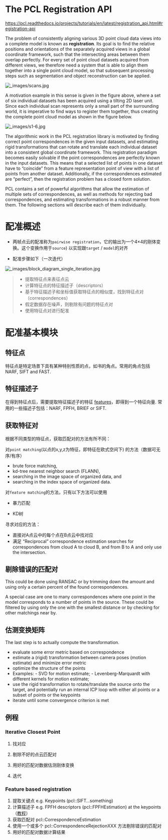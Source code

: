 # The PCL Registration API

https://pcl.readthedocs.io/projects/tutorials/en/latest/registration_api.html#registration-api

The problem of consistently aligning various 3D point cloud data views into a complete model is known as **registration**. Its goal is to find the relative positions and orientations of the separately acquired views in a global coordinate framework, such that the intersecting areas between them overlap perfectly. For every set of point cloud datasets acquired from different views, we therefore need a system that is able to align them together into a single point cloud model, so that subsequent processing steps such as segmentation and object reconstruction can be applied.

![_images/scans.jpg](https://pcl.readthedocs.io/projects/tutorials/en/latest/_images/scans.jpg)

A motivation example in this sense is given in the figure above, where a set of six individual datasets has been acquired using a tilting 2D laser unit. Since each individual scan represents only a small part of the surrounding world, it is imperative to find ways to register them together, thus creating the complete point cloud model as shown in the figure below.

![_images/s1-6.jpg](https://pcl.readthedocs.io/projects/tutorials/en/latest/_images/s1-6.jpg)

The algorithmic work in the PCL registration library is motivated by finding correct point correspondences in the given input datasets, and estimating rigid transformations that can rotate and translate each individual dataset into a consistent global coordinate framework. This registration paradigm becomes easily solvable if the point correspondences are perfectly known in the input datasets. This means that a selected list of points in one dataset have to “coincide” from a feature representation point of view with a list of points from another dataset. Additionally, if the correspondences estimated are “perfect”, then the registration problem has a closed form solution.

PCL contains a set of powerful algorithms that allow the estimation of multiple sets of correspondences, as well as methods for rejecting bad correspondences, and estimating transformations in a robust manner from them. The following sections will describe each of them individually.



# 配准概述

- 两帧点云的配准称为`pairwise registration`，它的输出为一个4×4的刚体变换。这个变换作用于`source`) 以实现跟`target` / `model`的对齐

- 配准步骤如下（一次迭代）

![_images/block_diagram_single_iteration.jpg](https://pcl.readthedocs.io/projects/tutorials/en/latest/_images/block_diagram_single_iteration.jpg)

> - 提取特征点来表征点云
> - 计算特征点的特征描述子（descriptors）
> - 基于特征描述子和坐标值获取特征点的相似度，找到特征点对（correspondences）
> - 假定数据存在噪声，则剔除有问题的特征点对
> - 使用特征点对进行配准



# 配准基本模块

## 特征点

特征点是特定场景下具有某种特别性质的点，如书的角点。常用的角点包括 NARF, SIFT and FAST. 



## 特征描述子

在得到特征点后，需要提取特征描述子的特征 [features](http://www.pointclouds.org/documentation/tutorials/how_features_work.php)，即得到一个特征向量. 常用的一些描述子包括：NARF, FPFH, BRIEF or SIFT.



## 获取特征对

根据不同类型的特征点，获取匹配对的方法有所不同：

对`point matching`(以点的x,y,z为特征，即特征在欧式空间下) 的方法（数据可无序/有序）

- brute force matching,
- kd-tree nearest neighbor search (FLANN),
- searching in the image space of organized data, and
- searching in the index space of organized data.

对`feature matching`的方法，只有以下方法可以使用

- 暴力匹配

- KD树



寻求对应的方法：

- 直接对A点云中的每个点在B点云中找对应
- 满足 “Reciprocal” correspondence estimation searches for correspondences from cloud A to cloud B, and from B to A and only use the intersection.



## 剔除错误的匹配对

This could be done using RANSAC or by trimming down the amount and using only a certain percent of the found correspondences.

A special case are one to many correspondences where one point in the model corresponds to a number of points in the source. These could be filtered by using only the one with the smallest distance or  by checking for other matchings near by.



## 估测变换矩阵

The last step is to actually compute the transformation.

- evaluate some error metric based on correspondence
- estimate a (rigid) transformation between camera poses (motion estimate) and minimize error metric
- optimize the structure of the points
- Examples: - SVD for motion estimate; - Levenberg-Marquardt with different kernels for motion estimate;
- use the rigid transformation to rotate/translate the source onto the target, and potentially run an internal ICP loop with either all points or a subset of points or the keypoints
- iterate until some convergence criterion is met



## 例程

### Iterative Closest Point

1. 找对应
2. 剔除不好的点云匹配对

3. 用好的匹配对数据估测刚体变换
4. 迭代



### Feature based registration

1. 提取关键点 e.g.  Keypoints (pcl::SIFT…something)
2. 计算描述子 e.g. FPFH descriptors (pcl::FPFHEstimation) at the keypoints （[教程](http://www.pointclouds.org/media/rss2011.html])）
3. 获取匹配对 pcl::CorrespondenceEstimation
4. 使用一个或多个 pcl::CorrespondenceRejectionXXX 方法剔除错误的匹配对
5. 用好的匹配对数据计算结果

